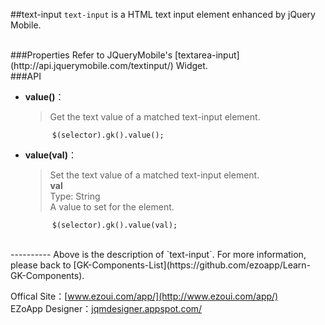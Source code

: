##text-input
`text-input` is a HTML text input element enhanced by jQuery Mobile.


<br/>
###Properties
Refer to JQueryMobile's [textarea-input](http://api.jquerymobile.com/textinput/) Widget.

<br/>
###API

- **value()**：  
  	> Get the text value of a matched text-input element.

			$(selector).gk().value();

- **value(val)**：  
	> Set the text value of a matched text-input element.  
  	> **val**  
	> Type: String  
	> A value to set for the element.

			$(selector).gk().value(val);

<br/>
----------
Above is the description of `text-input`. For more information, please back to [GK-Components-List](https://github.com/ezoapp/Learn-GK-Components).

Offical Site：[www.ezoui.com/app/](http://www.ezoui.com/app/)  
EZoApp Designer：[jqmdesigner.appspot.com/](http://jqmdesigner.appspot.com/)


